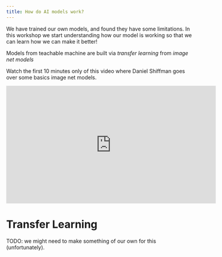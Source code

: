 ```yaml
---
title: How do AI models work?
---
```


We have trained our own models, and found they have some limitations.  In this workshop we start understanding how our model is working so that we can learn how we can make it better!

Models from teachable machine are built via _transfer learning_ from _image net models_

Watch the first 10 minutes only of this video where Daniel Shiffman goes over some basics image net models.

<iframe width="560" height="315" src="https://www.youtube.com/embed/yNkAuWz5lnY?si=BhtrfoZ9QOZYs2Uu" title="YouTube video player" frameborder="0" allow="accelerometer; autoplay; clipboard-write; encrypted-media; gyroscope; picture-in-picture; web-share" allowfullscreen></iframe>

# Transfer Learning

TODO: we might need to make something of our own for this (unfortunately).
